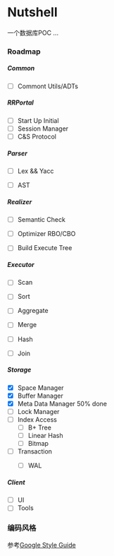 # __Nutshell__

一个数据库POC ...

### __Roadmap__
##### __Common__  
- [ ] Commont Utils/ADTs

##### __RRPortal__  
- [ ] Start Up Initial
- [ ] Session Manager
- [ ] C&S Protocol

##### __Parser__  
- [ ] Lex && Yacc
- [ ] AST


##### __Realizer__  
- [ ] Semantic Check
- [ ] Optimizer RBO/CBO
- [ ] Build Execute Tree


##### __Executor__  
- [ ] Scan
- [ ] Sort
- [ ] Aggregate
- [ ] Merge
- [ ] Hash
- [ ] Join


##### __Storage__  
- [x] Space Manager
- [x] Buffer Manager
- [x] Meta Data Manager 50% done
- [ ] Lock Manager
- [ ] Index Access
    - [ ] B+ Tree
    - [ ] Linear Hash
    - [ ] Bitmap
- [ ] Transaction
	- [ ] WAL


##### __Client__  
- [ ] UI
- [ ] Tools

### __编码风格__


参考[Google Style Guide](http://zh-google-styleguide.readthedocs.io/en/latest/google-cpp-styleguide/)
 
